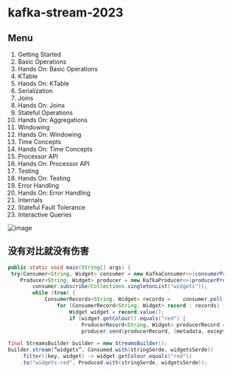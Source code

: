 # kafka-stream-2023

## Menu

1. Getting Started
2. Basic Operations
3. Hands On: Basic Operations
4. KTable
5. Hands On: KTable
6. Serialization
7. Joins
8. Hands On: Joins
9. Stateful Operations
10. Hands On: Aggregations
11. Windowing
12. Hands On: Windowing
13. Time Concepts
14. Hands On: Time Concepts
15. Processor API
16. Hands On: Processor API
17. Testing
18. Hands On: Testing
19. Error Handling
20. Hands On: Error Handling
21. Internals
22. Stateful Fault Tolerance
23. Interactive Queries

![image](https://github.com/szy0syz/kafka-stream-2023/assets/10555820/376f914a-f729-4434-b65f-305a4a13a5d2)

## 没有对比就没有伤害

```java
public static void main(String[] args) {
 try(Consumer<String, Widget> consumer = new KafkaConsumer<>(consumerProperties());
    Producer<String, Widget> producer = new KafkaProducer<>(producerProperties())) {
        consumer.subscribe(Collections.singletonList("widgets"));
        while (true) {
            ConsumerRecords<String, Widget> records =    consumer.poll(Duration.ofSeconds(5));
                for (ConsumerRecord<String, Widget> record : records) {
                    Widget widget = record.value();
                    if (widget.getColour().equals("red") {
                        ProducerRecord<String, Widget> producerRecord = new ProducerRecord<>("widgets-red", record.key(), widget);
                        producer.send(producerRecord, (metadata, exception)-> {…….} );
```

```java
final StreamsBuilder builder = new StreamsBuilder();
builder.stream(“widgets”, Consumed.with(stringSerde, widgetsSerde))
    .filter((key, widget) -> widget.getColour.equals("red"))
    .to("widgets-red", Produced.with(stringSerde, widgetsSerde));
```
